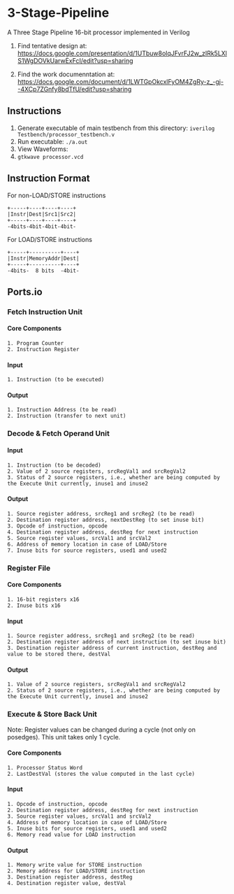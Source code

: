 # 3-Stage-Pipeline
A Three Stage Pipeline 16-bit processor implemented in Verilog 

1. Find tentative design at:
    https://docs.google.com/presentation/d/1UTbuw8olqJFvrFJ2w_zIRk5LXlS1WgDOVkUarwExFcI/edit?usp=sharing

2. Find the work documenntation at:
    https://docs.google.com/document/d/1LWTGpOkcxlFyOM4ZgRy-z_-gj--4XCp7ZGnfy8bdTfU/edit?usp=sharing
    
## Instructions

1. Generate executable of main testbench from this directory:
    `iverilog Testbench/processor_testbench.v`
2. Run executable:
    `./a.out`
3. View Waveforms:
4.  `gtkwave processor.vcd`

## Instruction Format

For non-LOAD/STORE instructions

    +-----+----+----+----+
    |Instr|Dest|Src1|Src2|
    +-----+----+----+----+
    -4bits-4bit-4bit-4bit-

For LOAD/STORE instructions

    +-----+----------+----+
    |Instr|MemoryAddr|Dest|
    +-----+----------+----+
    -4bits-  8 bits  -4bit-

## Ports.io

### Fetch Instruction Unit

#### Core Components
    1. Program Counter
    2. Instruction Register

#### Input
    1. Instruction (to be executed)

#### Output
    1. Instruction Address (to be read)
    2. Instruction (transfer to next unit)

### Decode & Fetch Operand Unit

#### Input
    1. Instruction (to be decoded)
    2. Value of 2 source registers, srcRegVal1 and srcRegVal2
    3. Status of 2 source registers, i.e., whether are being computed by the Execute Unit currently, inuse1 and inuse2 

#### Output
    1. Source register address, srcReg1 and srcReg2 (to be read)
    2. Destination register address, nextDestReg (to set inuse bit)
    3. Opcode of instruction, opcode
    4. Destination register address, destReg for next instruction
    5. Source register values, srcVal1 and srcVal2
    6. Address of memory location in case of LOAD/Store
    7. Inuse bits for source registers, used1 and used2 

### Register File

#### Core Components
    1. 16-bit registers x16
    2. Inuse bits x16

#### Input
    1. Source register address, srcReg1 and srcReg2 (to be read)
    2. Destination register address of next instruction (to set inuse bit)
    3. Destination register address of current instruction, destReg and value to be stored there, destVal

#### Output
    1. Value of 2 source registers, srcRegVal1 and srcRegVal2
    2. Status of 2 source registers, i.e., whether are being computed by the Execute Unit currently, inuse1 and inuse2 

### Execute & Store Back Unit

Note: Register values can be changed during a cycle (not only on posedges). This unit takes only 1 cycle.

#### Core Components
    1. Processor Status Word
    2. LastDestVal (stores the value computed in the last cycle)

#### Input
    1. Opcode of instruction, opcode
    2. Destination register address, destReg for next instruction
    3. Source register values, srcVal1 and srcVal2
    4. Address of memory location in case of LOAD/Store
    5. Inuse bits for source registers, used1 and used2 
    6. Memory read value for LOAD instruction

#### Output
    1. Memory write value for STORE instruction
    2. Memory address for LOAD/STORE instruction
    3. Destination register address, destReg
    4. Destination register value, destVal
